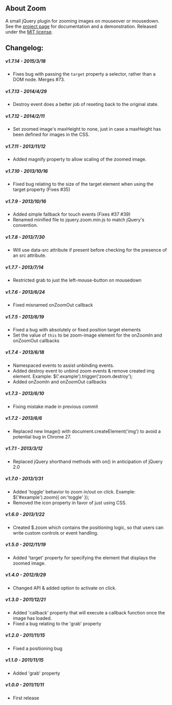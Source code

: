 ## About Zoom

A small jQuery plugin for zooming images on mouseover or mousedown. See the [project page](http://jacklmoore.com/zoom/) for documentation and a demonstration.  Released under the [MIT license](http://www.opensource.org/licenses/mit-license.php).
 
## Changelog:

##### v1.7.14 - 2015/3/18
* Fixes bug with passing the `target` property a selector, rather than a DOM node. Merges #73.

##### v1.7.13 - 2014/4/29
* Destroy event does a better job of reseting back to the original state.

##### v1.7.12 - 2014/2/11
* Set zoomed image's maxHeight to none, just in case a maxHeight has been defined for images in the CSS.

##### v1.7.11 - 2013/11/12
* Added magnify property to allow scaling of the zoomed image.

##### v1.7.10 - 2013/10/16
* Fixed bug relating to the size of the target element when using the target property (Fixes #35)

##### v1.7.9 - 2013/10/16
* Added simple fallback for touch events (Fixes #37 #39)
* Renamed minified file to jquery.zoom.min.js to match jQuery's convention.

##### v1.7.8 - 2013/7/30
* Will use data-src attribute if present before checking for the presence of an src attribute.

##### v1.7.7 - 2013/7/14
* Restricted grab to just the left-mouse-button on mousedown

##### v1.7.6 - 2013/6/24
* Fixed misnamed onZoomOut callback

##### v1.7.5 - 2013/6/19
* Fixed a bug with absolutely or fixed position target elements
* Set the value of `this` to be zoom-image element for the onZoomIn and onZoomOut callbacks

##### v1.7.4 - 2013/6/18
* Namespaced events to assist unbinding events.
* Added destroy event to unbind zoom events & remove created img element. Example:
	$('.example').trigger('zoom.destroy');
* Added onZoomIn and onZoomOut callbacks

##### v1.7.3 - 2013/6/10
* Fixing mistake made in previous commit

##### v1.7.2 - 2013/6/6
* Replaced new Image() with document.createElement('img') to avoid a potential bug in Chrome 27.

##### v1.7.1 - 2013/3/12
* Replaced jQuery shorthand methods with on() in anticipation of jQuery 2.0

##### v1.7.0 - 2013/1/31
* Added 'toggle' behavior to zoom in/out on click.  Example: $('#example').zoom({ on:'toggle' });
* Removed the icon property in favor of just using CSS.

##### v1.6.0 - 2013/1/22
* Created $.zoom which contains the positioning logic, so that users can write custom controls or event handling.

##### v1.5.0 - 2012/11/19
* Added 'target' property for specifying the element that displays the zoomed image.

##### v1.4.0 - 2012/9/29
* Changed API & added option to activate on click.

##### v1.3.0 - 2011/12/21
* Added 'callback' property that will execute a callback function once the image has loaded.
* Fixed a bug relating to the 'grab' property

##### v1.2.0 - 2011/11/15
* Fixed a positioning bug

##### v1.1.0 - 2011/11/15
* Added 'grab' property

##### v1.0.0 - 2011/11/11
* First release